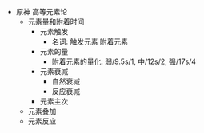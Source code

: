 - 原神 高等元素论
	- 元素量和附着时间
		- 元素触发
			- 名词: 触发元素 附着元素
		- 元素的量
			- 附着元素的量化: 弱/9.5s/1, 中/12s/2, 强/17s/4
		- 元素衰减
			- 自然衰减
			- 反应衰减
		- 元素主次
	- 元素叠加
	- 元素反应